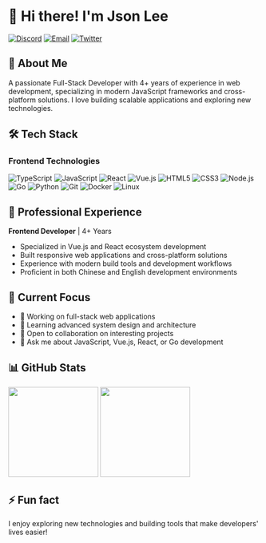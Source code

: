 # 👋 Hi there! I'm Json Lee

[![Discord](https://img.shields.io/badge/-Discord-5865F2?style=flat&logo=discord&logoColor=white)](https://discord.com/invite/666U6JTCQY) [![Email](https://img.shields.io/badge/-Email-D14836?style=flat&logo=gmail&logoColor=white)](mailto:lijunsong2@gmail.com) [![Twitter](https://img.shields.io/badge/-Twitter-1DA1F2?style=flat&logo=twitter&logoColor=white)](https://twitter.com/json_lee12138)

## 🚀 About Me
A passionate Full-Stack Developer with 4+ years of experience in web development, specializing in modern JavaScript frameworks and cross-platform solutions. I love building scalable applications and exploring new technologies.

## 🛠️ Tech Stack
### Frontend Technologies
![TypeScript](https://img.shields.io/badge/-TypeScript-3178C6?style=flat&logo=typescript&logoColor=white) ![JavaScript](https://img.shields.io/badge/-JavaScript-F7DF1E?style=flat&logo=javascript&logoColor=white) ![React](https://img.shields.io/badge/-React-61DAFB?style=flat&logo=react&logoColor=white) ![Vue.js](https://img.shields.io/badge/-Vue.js-4FC08D?style=flat&logo=vue.js&logoColor=white) ![HTML5](https://img.shields.io/badge/-HTML5-E34F26?style=flat&logo=html5&logoColor=white) ![CSS3](https://img.shields.io/badge/-CSS3-1572B6?style=flat&logo=css3&logoColor=white)
![Node.js](https://img.shields.io/badge/-Node.js-339933?style=flat&logo=node.js&logoColor=white) ![Go](https://img.shields.io/badge/-Go-00ADD8?style=flat&logo=go&logoColor=white) ![Python](https://img.shields.io/badge/-Python-3776AB?style=flat&logo=python&logoColor=white)
![Git](https://img.shields.io/badge/-Git-F05032?style=flat&logo=git&logoColor=white) ![Docker](https://img.shields.io/badge/-Docker-2496ED?style=flat&logo=docker&logoColor=white) ![Linux](https://img.shields.io/badge/-Linux-FCC624?style=flat&logo=linux&logoColor=black)

## 💼 Professional Experience
**Frontend Developer** | 4+ Years
- Specialized in Vue.js and React ecosystem development
- Built responsive web applications and cross-platform solutions
- Experience with modern build tools and development workflows
- Proficient in both Chinese and English development environments

## 🎯 Current Focus
- 🔭 Working on full-stack web applications
- 🌱 Learning advanced system design and architecture
- 👯 Open to collaboration on interesting projects
- 💬 Ask me about JavaScript, Vue.js, React, or Go development

## 📊 GitHub Stats
<div align="left">
  <img src="https://github-readme-stats.vercel.app/api?username=JsonLee12138&show_icons=true&theme=vue-dark&hide_border=true" height="180em" />
  <img src="https://github-readme-stats.vercel.app/api/top-langs/?username=JsonLee12138&layout=compact&theme=vue-dark&hide_border=true" height="180em" />
</div>

## ⚡ Fun fact
I enjoy exploring new technologies and building tools that make developers' lives easier!
